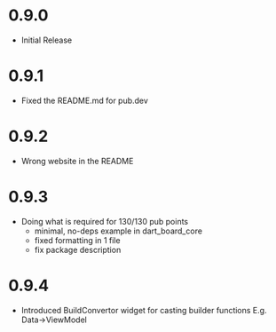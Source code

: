 # 0.9.0
- Initial Release

# 0.9.1
 - Fixed the README.md for pub.dev

# 0.9.2
 - Wrong website in the README

# 0.9.3
 - Doing what is required for 130/130 pub points
   * minimal, no-deps example in dart_board_core
   * fixed formatting in 1 file
   * fix package description

# 0.9.4
 - Introduced BuildConvertor widget for casting builder functions
   E.g. Data->ViewModel